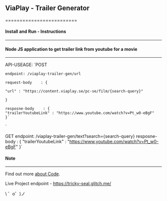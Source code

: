 ## ViaPlay - Trailer Generator
=========================





#### Install and Run - Instructions
------------------------





#### Node JS application to get trailer link from youtube for a movie
------------------------
API-USEAGE:
  `POST 
  
    endpoint: /viaplay-trailer-gen/url
    
    request-body    : { 
    
    "url" : "https://content.viaplay.se/pc-se/film/{search-query}"
    
    }
    
    resposne-body    : { 
    "trailerYoutubeLink" : "https://www.youtube.com/watch?v=Pt_w0-eBgF"
    }`
  `
  
  GET
    endpoint: /viaplay-trailer-gen/text?search={search-query}
     resposne-body    : { 
    "trailerYoutubeLink" : "https://www.youtube.com/watch?v=Pt_w0-eBgF"
    }`


#### Note
------------------------

Find out more [about Code](https://glitch.com/edit/#!/tricky-seal).


Live Project endpoint - https://tricky-seal.glitch.me/

\ ゜o゜)ノ
